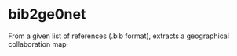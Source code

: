 # bib2ge0net
From a given list of references (.bib format), extracts a geographical collaboration map
